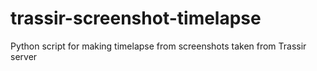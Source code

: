 # trassir-screenshot-timelapse
Python script for making timelapse from screenshots taken from Trassir server
